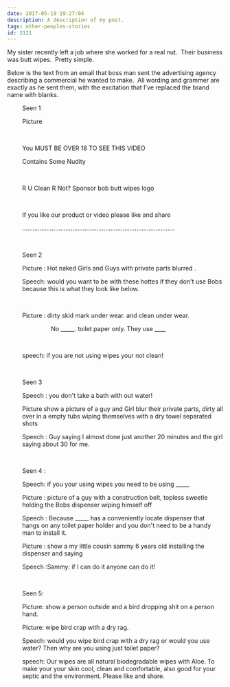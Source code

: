 ```yaml
---
date: 2017-05-19 19:27:04
description: A description of my post.
tags: other-peoples-stories
id: 2121
---
```

My sister recently left a job where she worked for a real nut. &nbsp;Their business was butt wipes. &nbsp;Pretty simple.

Below is the text from an email that boss man sent the advertising agency describing a commercial he wanted to make. &nbsp;All wording and grammer are exactly as he sent them, with the excitation that I've replaced the brand name with blanks.
<!--more-->
<div style="margin-left:2.5em;">
Seen 1

Picture

&nbsp;

You MUST BE OVER 18 TO SEE THIS VIDEO

Contains Some Nudity&nbsp;

&nbsp;

R U Clean R Not? Sponsor  bob butt wipes logo

&nbsp;

If you like our product or video please like and share

........................................................................................

&nbsp;

Seen 2

Picture : Hot naked Girls and Guys with private parts blurred .&nbsp;

Speech: would you want to be with these hottes if they don't use Bobs because this is what they look like below.

&nbsp;

Picture :        dirty skid mark under wear.   and             clean under wear.

&nbsp; &nbsp; &nbsp; &nbsp; &nbsp; &nbsp; &nbsp; &nbsp; &nbsp;No _____. toilet paper only.                            They use ____

&nbsp;

speech: if you are not using wipes your not clean!

&nbsp;

Seen 3&nbsp;

Speech : you don't take a bath with out water!

Picture show a picture of a guy and Girl blur their private parts, dirty all  over in a empty tubs wiping themselves with a dry towel separated shots

Speech : Guy saying I almost done just another 20 minutes and the girl saying about 30 for me.

&nbsp;

Seen 4 :&nbsp;

Speech: if you your using wipes you need to be using _____

Picture : picture of a guy with a construction belt, topless sweetie holding the Bobs dispenser wiping himself off

Speech : Because _____ has a conveniently locate dispenser that hangs on any toilet paper holder and you don't need to be a handy man to install it.

Picture : show a my little cousin sammy 6 years old installing the dispenser and saying&nbsp;

Speech :Sammy:  if I can do it anyone can do it!

&nbsp;

Seen 5:&nbsp;

Picture: show a person outside and a bird dropping shit on a person hand.

Picture: wipe bird crap with a dry rag.

Speech: would you wipe bird crap with a dry rag or would you use water? Then why are you using just toilet paper? &nbsp;

speech: Our wipes are all natural biodegradable wipes with Aloe. To make your your skin cool, clean and comfortable, also good for your septic and the environment. Please like and share.

&nbsp;</div>
